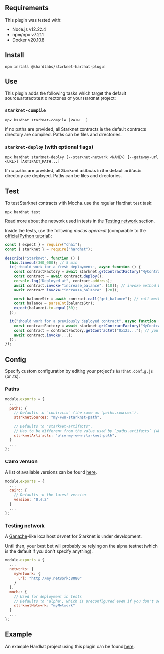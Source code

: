 ## Requirements
This plugin was tested with:
- Node.js v12.22.4
- npm/npx v7.21.1
- Docker v20.10.8

## Install
```
npm install @shardlabs/starknet-hardhat-plugin
```

## Use
This plugin adds the following tasks which target the default source/artifact/test directories of your Hardhat project:
### `starknet-compile`
```
npx hardhat starknet-compile [PATH...]
```
If no paths are provided, all Starknet contracts in the default contracts directory are compiled. Paths can be files and directories.

### `starknet-deploy` (with optional flags)
```
npx hardhat starknet-deploy [--starknet-network <NAME>] [--gateway-url <URL>] [ARTIFACT_PATH...]
```
If no paths are provided, all Starknet artifacts in the default artifacts directory are deployed. Paths can be files and directories.

## Test
To test Starknet contracts with Mocha, use the regular Hardhat `test` task:
```
npx hardhat test
```

Read more about the network used in tests in the [Testing network](#testing-network) section.

Inside the tests, use the following *modus operandi* (comparable to the [official Python tutorial](https://www.cairo-lang.org/docs/hello_starknet/unit_tests.html)):
```javascript
const { expect } = require("chai");
const { starknet } = require("hardhat");

describe("Starknet", function () {
  this.timeout(300_000); // 5 min
  it("should work for a fresh deployment", async function () {
    const contractFactory = await starknet.getContractFactory("MyContract"); // assumes there is a file MyContract.cairo
    const contract = await contract.deploy();
    console.log("Deployed at", contract.address);
    await contract.invoke("increase_balance", [10]); // invoke method by name and pass arguments in an array
    await contract.invoke("increase_balance", [20]);

    const balanceStr = await contract.call("get_balance"); // call method by name and receive the result (string)
    const balance = parseInt(balanceStr);
    expect(balance).to.equal(30);
  });

  it("should work for a previously deployed contract", async function () {
    const contractFactory = await starknet.getContractFactory("MyContract"); // assumes there is a file MyContract.cairo
    const contract = contractFactory.getContractAt("0x123..."); // you might wanna put an actual address here
    await contract.invoke(...);
  });
});
```

## Config
Specify custom configuration by editing your project's `hardhat.config.js` (or .ts).

### Paths
```javascript
module.exports = {
  ...
  paths: {
    // Defaults to "contracts" (the same as `paths.sources`).
    starknetSources: "my-own-starknet-path",

    // Defaults to "starknet-artifacts".
    // Has to be different from the value used by `paths.artifacts` (which is `artifacts` by default).
    starknetArtifacts: "also-my-own-starknet-path",
  }
  ...
};
```

### Cairo version
A list of available versions can be found [here](https://hub.docker.com/r/shardlabs/cairo-cli/tags).
```javascript
module.exports = {
  ...
  cairo: {
    // Defaults to the latest version
    version: "0.4.2"
  }
  ...
};
```

### Testing network
A [Ganache](https://github.com/trufflesuite/ganache)-like localhost devnet for Starknet is under development.

Until then, your best bet will probably be relying on the alpha testnet (which is the default if you don't specify anything).
```javascript
module.exports = {
  ...
  networks: {
    myNetwork: {
      url: "http://my.network:8080"
    }
  },
  mocha: {
    // Used for deployment in tests
    // Defaults to "alpha", which is preconfigured even if you don't see it under `networks:`
    starknetNetwork: "myNetwork"
  }
  ...
};
```

## Example
An example Hardhat project using this plugin can be found [here](https://github.com/Shard-Labs/starknet-hardhat-example).
